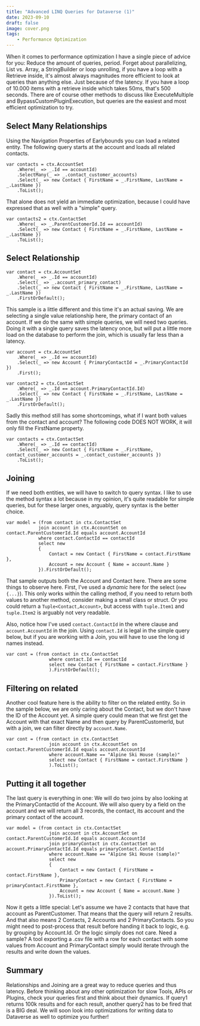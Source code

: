 ```yaml
---
title: "Advanced LINQ Queries for Dataverse (1)"
date: 2023-09-10
draft: false
image: cover.png
tags: 
    - Performance Optimization
---
```


When it comes to performance optimization I have a single piece of advice for you: Reduce the amount of queries, period. Forget about parallelizing, List vs. Array, a StringBuilder or loop unrolling, if you have a loop with a Retrieve inside, it's almost always magnitudes more efficient to look at queries than anything else. Just because of the latency. If you have a loop of 10.000 items with a retrieve inside which takes 50ms, that's 500 seconds. There are of course other methods to discuss like ExecuteMultiple and BypassCustomPluginExecution, but queries are the easiest and most efficient optimization to try. 

## Select Many Relationships
Using the Navigation Properties of Earlybounds you can load a related entity. The following query starts at the account and loads all related contacts.
```
var contacts = ctx.AccountSet
    .Where(_ => _.Id == accountId)
    .SelectMany(_ => _.contact_customer_accounts)
    .Select(_ => new Contact { FirstName = _.FirstName, LastName = _.LastName })
    .ToList();
```

That alone does not yield an immediate optimization, because I could have expressed that as well with a "simple" query.
```
var contacts2 = ctx.ContactSet
    .Where(_ => _.ParentCustomerId.Id == accountId)
    .Select(_ => new Contact { FirstName = _.FirstName, LastName = _.LastName })
    .ToList();
```

## Select Relationship
```
var contact = ctx.AccountSet
    .Where(_ => _.Id == accountId)
    .Select(_ => _.account_primary_contact)
    .Select(_ => new Contact { FirstName = _.FirstName, LastName = _.LastName })
    .FirstOrDefault();
```

This sample is a little different and this time it's an actual saving. We are selecting a single value relationship here, the primary contact of an account. If we do the same with simple queries, we will need two queries. Doing it with a single query saves the latency once, but will put a little more load on the database to perform the join, which is usually far less than a latency.

```
var account = ctx.AccountSet
    .Where(_ => _.Id == accountId)
    .Select(_ => new Account { PrimaryContactId = _.PrimaryContactId })
    .First();

var contact2 = ctx.ContactSet
    .Where(_ => _.Id == account.PrimaryContactId.Id)
    .Select(_ => new Contact { FirstName = _.FirstName, LastName = _.LastName })
    .FirstOrDefault();
```

Sadly this method still has some shortcomings, what if I want both values from the contact and account? The following code DOES NOT WORK, it will only fill the FirstName property.
```
var contacts = ctx.ContactSet
    .Where(_ => _.Id == contactId)
    .Select(_ => new Contact { FirstName = _.FirstName, contact_customer_accounts = _.contact_customer_accounts })
    .ToList();
```

## Joining 
If we need both entities, we will have to switch to query syntax. I like to use the method syntax a lot because in my opinion, it's quite readable for simple queries, but for these larger ones, arguably, query syntax is the better choice.
```
var model = (from contact in ctx.ContactSet
            join account in ctx.AccountSet on contact.ParentCustomerId.Id equals account.AccountId
            where contact.ContactId == contactId
            select new
            {
                Contact = new Contact { FirstName = contact.FirstName },
                Account = new Account { Name = account.Name }
            }).FirstOrDefault();
```
That sample outputs both the Account and Contact here. There are some things to observe here. First, I've used a _dynamic_ here for the select (`new {...}`). This only works within the calling method, if you need to return both values to another method, consider making a small class or struct. Or you could return a `Tuple<Contact,Account>`, but access with `tuple.Item1` and `tuple.Item2` is arguably not very readable.

Also, notice how I've used `contact.ContactId` in the where clause and `account.AccountId` in the join. Using `contact.Id` is legal in the simple query below, but if you are working with a Join, you will have to use the long id names instead.

```
var cont = (from contact in ctx.ContactSet
                where contact.Id == contactId
                select new Contact { FirstName = contact.FirstName }
                ).FirstOrDefault();
```

## Filtering on related
Another cool feature here is the ability to filter on the related entity. So in the sample below, we are only caring about the Contact, but we don't have the ID of the Account yet. A simple query could mean that we first get the Account with that exact Name and then query by ParentCustomerId, but with a join, we can filter directly by `account.Name`.
```
var cont = (from contact in ctx.ContactSet
                join account in ctx.AccountSet on contact.ParentCustomerId.Id equals account.AccountId
                where account.Name == "Alpine Ski House (sample)"
                select new Contact { FirstName = contact.FirstName }
                ).ToList();
```

## Putting it all together
The last query is everything in one: We will do two joins by also looking at the PrimaryContactId of the Account. We will also query by a field on the account and we will return all 3 records, the contact, its account and the primary contact of the account.
```
var model = (from contact in ctx.ContactSet
                join account in ctx.AccountSet on contact.ParentCustomerId.Id equals account.AccountId
                join primaryContact in ctx.ContactSet on account.PrimaryContactId.Id equals primaryContact.ContactId
                where account.Name == "Alpine Ski House (sample)"
                select new
                {
                    Contact = new Contact { FirstName = contact.FirstName },
                    PrimaryContact = new Contact { FirstName = primaryContact.FirstName },
                    Account = new Account { Name = account.Name }
                }).ToList();
```

Now it gets a little special: Let's assume we have 2 contacts that have that account as ParentCustomer. That means that the query will return 2 results. And that also means 2 Contacts, 2 Accounts and 2 PrimaryContacts. So you might need to post-process that result before handing it back to logic, e.g. by grouping by Account.Id. Or the logic simply does not care. Need a sample? A tool exporting a .csv file with a row for each contact with some values from Account and PrimaryContact simply would iterate through the results and write down the values.

## Summary
Relationships and Joining are a great way to reduce queries and thus latency. Before thinking about any other optimization for slow Tools, APIs or Plugins, check your queries first and think about their dynamics. If query1 returns 100k results and for each result, another query2 has to be fired that is a BIG deal. We will soon look into optimizations for writing data to Dataverse as well to optimize you further!